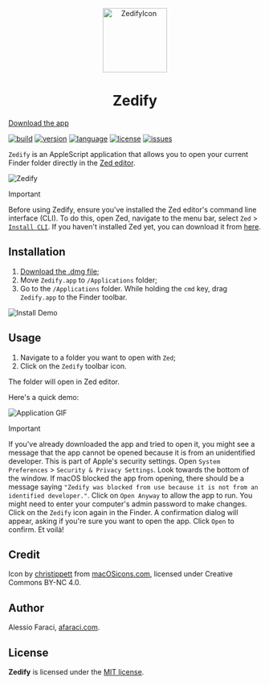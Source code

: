 <p align="center">
    <img title="ZedifyIcon" alt="ZedifyIcon" src="https://res.cloudinary.com/dkytv4nwx/image/upload/v1710966741/Zedify_pcer6n.png" width="128">
    <h1 align="center">Zedify</h1>
    <a href="https://github.com/alefaraci/Zedify/releases/download/v1.0/Zedify.dmg" title="Download the app"> Download the app </a>
</p>

[![build](https://img.shields.io/badge/build-passing-brightgreen)](https://img.shields.io/badge/build-passing-brightgreen)
[![version](https://img.shields.io/badge/version-v1.0-brightgreen)](https://github.com/alefaraci/Zedify/releases/tag/v1.0)
[![language](https://img.shields.io/badge/language-AppleScript-blue)](https://developer.apple.com/library/archive/documentation/AppleScript/Conceptual/AppleScriptLangGuide/introduction/ASLR_intro.html)
[![license](https://img.shields.io/badge/license-MIT-brightgreen.svg)](https://github.com/alefaraci/Zedify/blob/main/LICENSE)
[![issues](https://img.shields.io/badge/issues-0-red)](https://github.com/alefaraci/Zedify/issues)

`Zedify` is an AppleScript application that allows you to open your current Finder folder directly in the [Zed editor](https://github.com/zed-industries/zed).

<img title="Zedify" alt="Zedify" src="https://res.cloudinary.com/dkytv4nwx/image/upload/v1710969681/screen_qiuhyr.png">

> [!IMPORTANT]
> Before using Zedify, ensure you've installed the Zed editor's command line interface (CLI). To do this, open Zed, navigate to the menu bar, select `Zed` > [`Install CLI`](https://zed.dev/features#cli). If you haven't installed Zed yet, you can download it from [here](https://zed.dev).

## Installation

1. [Download the .dmg file](https://github.com/alefaraci/Zedify/releases/download/v1.0/Zedify.dmg);
2. Move `Zedify.app` to `/Applications` folder;
3. Go to the `/Applications` folder. While holding the `cmd` key, drag `Zedify.app` to the Finder toolbar.

![Install Demo](https://res.cloudinary.com/dkytv4nwx/image/upload/v1710972769/app2_z33adk.gif "Install Demo")

## Usage

1. Navigate to a folder you want to open with `Zed`;
2. Click on the `Zedify` toolbar icon.

The folder will open in Zed editor.

Here's a quick demo:

![Application GIF](https://res.cloudinary.com/dkytv4nwx/image/upload/v1710972769/open2_p6oxjn.gif "Application Demo")

> [!IMPORTANT]
> If you've already downloaded the app and tried to open it, you might see a message that the app cannot be opened because it is from an unidentified developer. This is part of Apple's security settings. Open `System Preferences` > `Security & Privacy Settings`. Look towards the bottom of the window. If macOS blocked the app from opening, there should be a message saying `"Zedify was blocked from use because it is not from an identified developer."`. Click on `Open Anyway` to allow the app to run. You might need to enter your computer's admin password to make changes. Click on the `Zedify` icon again in the Finder. A confirmation dialog will appear, asking if you're sure you want to open the app. Click `Open` to confirm. Et voilà!

## Credit

Icon by [christippett](https://macosicons.com/#/u/christippett) from [macOSicons.com](https://macosicons.com), licensed under Creative Commons BY-NC 4.0.

## Author

Alessio Faraci, [afaraci.com](https://afaraci.com).

## License

**Zedify** is licensed under the [MIT license](https://github.com/alefaraci/Zedify/blob/main/LICENSE.md).
